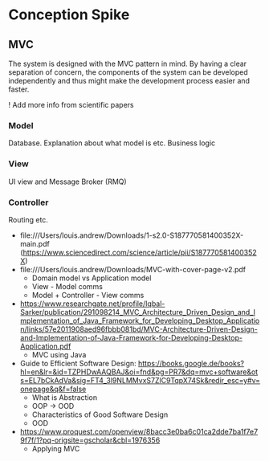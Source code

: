 # Conception Spike

## MVC
The system is designed with the MVC pattern in mind. By having a clear separation of concern, the components of the system can be developed independently and thus might make the development process easier and faster.  

! Add more info from scientific papers

### Model
Database. Explanation about what model is etc. Business logic

### View
UI view and Message Broker (RMQ)

### Controller
Routing etc.

- file:///Users/louis.andrew/Downloads/1-s2.0-S187770581400352X-main.pdf (https://www.sciencedirect.com/science/article/pii/S187770581400352X)
- file:///Users/louis.andrew/Downloads/MVC-with-cover-page-v2.pdf
  - Domain model vs Application model
  - View - Model comms
  - Model + Controller - View comms
- https://www.researchgate.net/profile/Iqbal-Sarker/publication/291098214_MVC_Architecture_Driven_Design_and_Implementation_of_Java_Framework_for_Developing_Desktop_Application/links/57e2011908aed96fbbb081bd/MVC-Architecture-Driven-Design-and-Implementation-of-Java-Framework-for-Developing-Desktop-Application.pdf
  - MVC using Java
 - Guide to Efficient Software Design: https://books.google.de/books?hl=en&lr=&id=TZPHDwAAQBAJ&oi=fnd&pg=PR7&dq=mvc+software&ots=EL7bCkAdVa&sig=FT4_3l9NLMMvxS7ZlC9TqpX74Sk&redir_esc=y#v=onepage&q&f=false
   - What is Abstraction
   - OOP -> OOD
   - Characteristics of Good Software Design
   - OOD
- https://www.proquest.com/openview/8bacc3e0ba6c01ca2dde7ba1f7e79f7f/1?pq-origsite=gscholar&cbl=1976356
  - Applying MVC